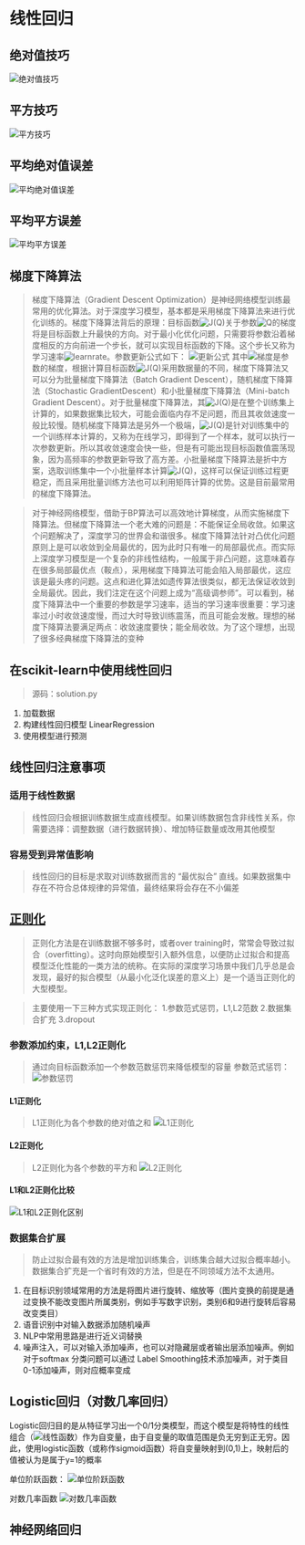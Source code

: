 # 线性回归
## 绝对值技巧
![绝对值技巧](image/absolute_trick.PNG)
## 平方技巧
![平方技巧](image/square_trick.PNG)
## 平均绝对值误差
![平均绝对值误差](image/mean_absolute_error.PNG)
## 平均平方误差
![平均平方误差](image/mean_squared_error.PNG)
## 梯度下降算法
> 梯度下降算法（Gradient Descent Optimization）是神经网络模型训练最常用的优化算法。对于深度学习模型，基本都是采用梯度下降算法来进行优化训练的。梯度下降算法背后的原理：目标函数![J(Q)](image/JQ.png)关于参数![Q](image/Q.png)的梯度将是目标函数上升最快的方向。对于最小化优化问题，只需要将参数沿着梯度相反的方向前进一个步长，就可以实现目标函数的下降。这个步长又称为学习速率![learnrate](image/learnrate.png)。参数更新公式如下：
![更新公式](image/equation.png)
其中![梯度](image/gradient.png)是参数的梯度，根据计算目标函数![J(Q)](image/JQ.png)采用数据量的不同，梯度下降算法又可以分为批量梯度下降算法（Batch Gradient Descent），随机梯度下降算法（Stochastic GradientDescent）和小批量梯度下降算法（Mini-batch Gradient Descent）。对于批量梯度下降算法，其![J(Q)](image/JQ.png)是在整个训练集上计算的，如果数据集比较大，可能会面临内存不足问题，而且其收敛速度一般比较慢。随机梯度下降算法是另外一个极端，![J(Q)](image/JQ.png)是针对训练集中的一个训练样本计算的，又称为在线学习，即得到了一个样本，就可以执行一次参数更新。所以其收敛速度会快一些，但是有可能出现目标函数值震荡现象，因为高频率的参数更新导致了高方差。小批量梯度下降算法是折中方案，选取训练集中一个小批量样本计算![J(Q)](image/JQ.png)，这样可以保证训练过程更稳定，而且采用批量训练方法也可以利用矩阵计算的优势。这是目前最常用的梯度下降算法。

> 对于神经网络模型，借助于BP算法可以高效地计算梯度，从而实施梯度下降算法。但梯度下降算法一个老大难的问题是：不能保证全局收敛。如果这个问题解决了，深度学习的世界会和谐很多。梯度下降算法针对凸优化问题原则上是可以收敛到全局最优的，因为此时只有唯一的局部最优点。而实际上深度学习模型是一个复杂的非线性结构，一般属于非凸问题，这意味着存在很多局部最优点（鞍点），采用梯度下降算法可能会陷入局部最优，这应该是最头疼的问题。这点和进化算法如遗传算法很类似，都无法保证收敛到全局最优。因此，我们注定在这个问题上成为“高级调参师”。可以看到，梯度下降算法中一个重要的参数是学习速率，适当的学习速率很重要：学习速率过小时收敛速度慢，而过大时导致训练震荡，而且可能会发散。理想的梯度下降算法要满足两点：收敛速度要快；能全局收敛。为了这个理想，出现了很多经典梯度下降算法的变种

## 在scikit-learn中使用线性回归
> 源码：solution.py
1. 加载数据
2. 构建线性回归模型 LinearRegression
3. 使用模型进行预测


## 线性回归注意事项
### 适用于线性数据
> 线性回归会根据训练数据生成直线模型。如果训练数据包含非线性关系，你需要选择：调整数据（进行数据转换）、增加特征数量或改用其他模型

### 容易受到异常值影响
> 线性回归的目标是求取对训练数据而言的 “最优拟合” 直线。如果数据集中存在不符合总体规律的异常值，最终结果将会存在不小偏差

## [正则化](https://baike.baidu.com/item/%E6%AD%A3%E5%88%99%E5%8C%96%E6%96%B9%E6%B3%95/19145625?fr=aladdin)
> 正则化方法是在训练数据不够多时，或者over training时，常常会导致过拟合（overfitting）。这时向原始模型引入额外信息，以便防止过拟合和提高模型泛化性能的一类方法的统称。在实际的深度学习场景中我们几乎总是会发现，最好的拟合模型（从最小化泛化误差的意义上）是一个适当正则化的大型模型。

>主要使用一下三种方式实现正则化：
>1.参数范式惩罚，L1,L2范数
>2.数据集合扩充
>3.dropout

### 参数添加约束，L1,L2正则化
>通过向目标函数添加一个参数范数惩罚来降低模型的容量
>参数范式惩罚：![参数惩罚](image/Parameters_punishment.jpg)

#### L1正则化
> L1正则化为各个参数的绝对值之和
> ![L1正则化](image/L1_regularization.jpg)

#### L2正则化
> L2正则化为各个参数的平方和
> ![L2正则化](image/L2_regularization.jpg)

#### L1和L2正则化比较
![L1和L2正则化区别](image/L1_L2_compare.jpg)

### 数据集合扩展
> 防止过拟合最有效的方法是增加训练集合，训练集合越大过拟合概率越小。数据集合扩充是一个省时有效的方法，但是在不同领域方法不太通用。 
1. 在目标识别领域常用的方法是将图片进行旋转、缩放等（图片变换的前提是通过变换不能改变图片所属类别，例如手写数字识别，类别6和9进行旋转后容易改变类目） 
2. 语音识别中对输入数据添加随机噪声 
3. NLP中常用思路是进行近义词替换 
4. 噪声注入，可以对输入添加噪声，也可以对隐藏层或者输出层添加噪声。例如对于softmax 分类问题可以通过 Label Smoothing技术添加噪声，对于类目0-1添加噪声，则对应概率变成

## Logistic回归（对数几率回归）
 Logistic回归目的是从特征学习出一个0/1分类模型，而这个模型是将特性的线性组合（![线性函数](image/linear_function.png)）作为自变量，由于自变量的取值范围是负无穷到正无穷。因此，使用logistic函数（或称作sigmoid函数）将自变量映射到(0,1)上，映射后的值被认为是属于y=1的概率

单位阶跃函数：
![单位阶跃函数](image/unit_step_function.png)

对数几率函数
![对数几率函数](image/logistic_function.png)

## 神经网络回归
